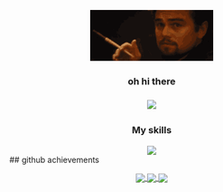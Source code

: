 <p align="center">
    <img src="https://github.com/Eiks-exe/Eiks-exe/blob/main/leonardo-dicaprio.gif" />
</p>
<h3 align="center">oh hi there<h3/>
<p align="center">
   <a href="https://discord.com/users/234728680209776640">
      <img src="https://lanyard.cnrad.dev/api/234728680209776640?theme=dark&animated=true" />
   </a>
</p>

<h3 align="center">My skills</h3>
<div align="center">
    <a href="" >
        <img align="center" src="https://skillicons.dev/icons?i=html,css,javascript,typescript,nodejs,python,php,cs,react,angular,vue,laravel,git,docker"/>
    </a> 
</div>
## github achievements
<p align="center">
<a href="https://github.com/syipmong/">
  <img align="center" src="https://github-readme-stats.vercel.app/api?username=Eiks-exe&include_all_commits=true&count_private=true&show_icons=true&line_height=20&title_color=7A7ADB&icon_color=2234AE&text_color=D3D3D3&bg_color=0,000000,130C40" width="450"/>
</a>
  <a href="https://github.com/syipmong/">
  <img align="center" src="https://github-readme-streak-stats.herokuapp.com/?user=Eiks-exe&theme=jolly&include_all_commits=true&count_private=true&show_icons=true&line_height=20&title_color=7A7ADB&icon_color=2200AE&text_color=D3D3D3&bg_color=0,000000,130C40" width="380"/>
</a>
 <a href="https://github.com/Eiks-exe">
    <img align="center" src="https://github-profile-trophy.vercel.app/?username=Eiks-exe&theme=darkhub" width="820"/>
  </a>
</p>

<!--
**Eiks-exe/Eiks-exe** is a ✨ _special_ ✨ repository because its `README.md` (this file) appears on your GitHub profile.

Here are some ideas to get you started:

- 🔭 I’m currently working on ...
- 🌱 I’m currently learning ...
- 👯 I’m looking to collaborate on ...
- 🤔 I’m looking for help with ...
- 💬 Ask me about ...
- 📫 How to reach me: ...
- 😄 Pronouns: ...
- ⚡ Fun fact: ...
-->
